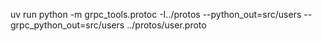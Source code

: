 uv run python -m grpc_tools.protoc -I../protos --python_out=src/users --grpc_python_out=src/users ../protos/user.proto
